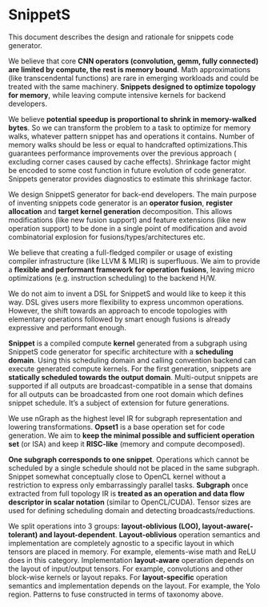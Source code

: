 # SnippetS
This document describes the design and rationale for snippets code generator.

We believe that core **CNN operators (convolution, gemm, fully connected) are limited by compute, the rest is memory bound**. Math approximations (like transcendental functions) are rare in emerging workloads and could be treated with the same machinery. **Snippets designed to optimize topology for memory**, while leaving compute intensive kernels for backend developers.

We believe **potential speedup is proportional to shrink in memory-walked bytes**. So we can transform the problem to a task to optimize for memory walks, whatever pattern snippet has and operations it contains. Number of memory walks should be less or equal to handcrafted optimizations.This guarantees performance improvements over the previous approach ( excluding corner cases caused by cache effects). Shrinkage factor might be encoded to some cost function in future evolution of code generator. Snippets generator provides diagnostics to estimate this shrinkage factor.

We design SnippetS generator for back-end developers. The main purpose of inventing snippets code generator is an **operator fusion**, **register allocation** and **target kernel generation** decomposition. This allows modifications (like new fusion support) and feature extensions (like new operation support) to be done in a single point of modification and avoid combinatorial explosion for fusions/types/architectures etc.

We believe that creating a full-fledged compiler or usage of existing compiler infrastructure (like LLVM & MLIR) is superfluous. We aim to provide a **flexible and performant framework for operation fusions**, leaving micro optimizations (e.g. instruction scheduling) to the backend H/W.

We do not aim to invent a DSL for SnippetS and would like to keep it this way. DSL gives users more flexibility to express uncommon operations. However, the shift towards an approach to encode topologies with elementary operations followed by smart enough fusions is already expressive and performant enough.

**Snippet** is a compiled compute **kernel** generated from a subgraph using SnippetS code generator for specific architecture with a **scheduling domain**. Using this scheduling domain and calling convention backend can execute generated compute kernels. For the first generation, snippets are **statically scheduled towards the output domain**. Multi-output snippets are supported if all outputs are broadcast-compatible in a sense that domains for all outputs can be broadcasted from one root domain which defines snippet schedule. It’s a subject of extension for future generations.

We use nGraph as the highest level IR for subgraph representation and lowering transformations. **Opset1** is a base operation set for code generation. We aim to **keep the minimal possible and sufficient operation set** (or ISA) and keep it **RISC-like** (memory and compute decomposed).

**One subgraph corresponds to one snippet**. Operations which cannot be scheduled by a single schedule should not be placed in the same subgraph. Snippet somewhat conceptually close to OpenCL kernel without a restriction to express only embarrassingly parallel tasks.
**Subgraph** once extracted from full topology IR is **treated as an operation and data flow descriptor in scalar notation** (similar to OpenCL/CUDA). Tensor sizes are used for defining scheduling domain and detecting broadcasts/reductions.

We split operations into 3 groups: **layout-oblivious (LOO), layout-aware(-tolerant) and layout-dependent**. **Layout-oblivious** operation semantics and implementation are completely agnostic to a specific layout in which tensors are placed in memory. For example, elements-wise math and ReLU does in this category. Implementation **layout-aware** operation depends on the layout of input/output tensors. For example, convolutions and other block-wise kernels or layout repaks. For **layout-specific** operation semantics and implementation depends on the layout. For example, the Yolo region. Patterns to fuse constructed in terms of taxonomy above.